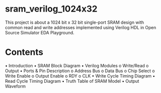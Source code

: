 # sram_verilog_1024x32
This project is about a 1024 bit x 32 bit single-port SRAM design with common read and write addresses implemented using Verilog HDL in Open Source Simulator EDA Playground.

# Contents
•	Introduction
•	SRAM Block Diagram
•	Verilog Modules
o	Write/Read 
o	Output 
•	Ports & Pin Description
o	Address Bus
o	Data Bus
o	Chip Select
o	Write Enable
o	Output Enable
o	RDY
o	CLK
•	Write Cycle Timing Diagram
•	Read Cycle Timing Diagram
•	Truth Table of SRAM Model
•	Output Waveform

